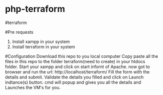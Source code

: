 # php-terraform
#terraform

#Pre requests
1) Install xampp in your system
2) Install terraform in your system

#Configuration
Download this repo to you local computer
Copy paste all the files in this repo to the folder terraform(need to create) in your htdocs folder.
Start your xampp and click on start infornt of Apache.
now got to browser and run the url: http://localhost/terraform/
Fill the form with the details and submit.
Validate the details you filled and click on Launch indtance(s) button.
cmd will popup and gives you all the details and Launches the VM's for you.
